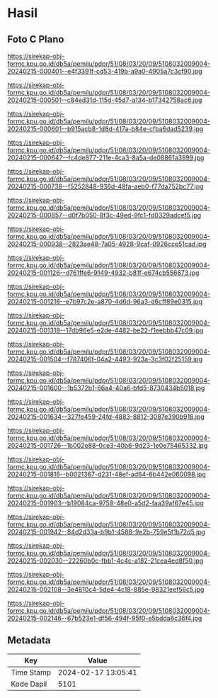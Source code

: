 # Hasil

## Foto C Plano

https://sirekap-obj-formc.kpu.go.id/db5a/pemilu/pdpr/51/08/03/20/09/5108032009004-20240215-000401--e4f3391f-cd53-419b-a9a0-4905a7c3cf90.jpg

https://sirekap-obj-formc.kpu.go.id/db5a/pemilu/pdpr/51/08/03/20/09/5108032009004-20240215-000501--c84ed31d-115d-45d7-a134-b17342758ac6.jpg

https://sirekap-obj-formc.kpu.go.id/db5a/pemilu/pdpr/51/08/03/20/09/5108032009004-20240215-000601--b915acb8-1d8d-417a-b84e-cfba6dad5239.jpg

https://sirekap-obj-formc.kpu.go.id/db5a/pemilu/pdpr/51/08/03/20/09/5108032009004-20240215-000647--fc4de877-211e-4ca3-8a5a-de08861a3899.jpg

https://sirekap-obj-formc.kpu.go.id/db5a/pemilu/pdpr/51/08/03/20/09/5108032009004-20240215-000738--f5252848-936d-48fa-aeb0-f77da752bc77.jpg

https://sirekap-obj-formc.kpu.go.id/db5a/pemilu/pdpr/51/08/03/20/09/5108032009004-20240215-000857--d0f7b050-8f3c-49ed-9fc1-fd0329adcef5.jpg

https://sirekap-obj-formc.kpu.go.id/db5a/pemilu/pdpr/51/08/03/20/09/5108032009004-20240215-000938--2823ae48-7a05-4928-9caf-0926cce51cad.jpg

https://sirekap-obj-formc.kpu.go.id/db5a/pemilu/pdpr/51/08/03/20/09/5108032009004-20240215-001126--d761ffe6-9149-4932-b81f-e674cb556673.jpg

https://sirekap-obj-formc.kpu.go.id/db5a/pemilu/pdpr/51/08/03/20/09/5108032009004-20240215-001216--e7b97c2e-a870-4d6d-96a3-d6cff89e0315.jpg

https://sirekap-obj-formc.kpu.go.id/db5a/pemilu/pdpr/51/08/03/20/09/5108032009004-20240215-001318--17db96e5-e2de-4482-be22-f1eebbb47c09.jpg

https://sirekap-obj-formc.kpu.go.id/db5a/pemilu/pdpr/51/08/03/20/09/5108032009004-20240215-001504--f787406f-04a2-4493-923a-3c3f02f25159.jpg

https://sirekap-obj-formc.kpu.go.id/db5a/pemilu/pdpr/51/08/03/20/09/5108032009004-20240215-001600--1b5372b1-66a4-40a6-bfd5-8730434b5018.jpg

https://sirekap-obj-formc.kpu.go.id/db5a/pemilu/pdpr/51/08/03/20/09/5108032009004-20240215-001634--327fe459-24fd-4883-8812-3087e390b918.jpg

https://sirekap-obj-formc.kpu.go.id/db5a/pemilu/pdpr/51/08/03/20/09/5108032009004-20240215-001726--1b002e88-0ce3-40b6-9d23-1e0e75465332.jpg

https://sirekap-obj-formc.kpu.go.id/db5a/pemilu/pdpr/51/08/03/20/09/5108032009004-20240215-001816--b0021367-d231-48ef-ad64-6b442e060098.jpg

https://sirekap-obj-formc.kpu.go.id/db5a/pemilu/pdpr/51/08/03/20/09/5108032009004-20240215-001903--b19084ca-9758-48e0-a5d2-faa39af67e45.jpg

https://sirekap-obj-formc.kpu.go.id/db5a/pemilu/pdpr/51/08/03/20/09/5108032009004-20240215-001942--84d2d33a-b9b1-4588-9e2b-759e5f1b72d5.jpg

https://sirekap-obj-formc.kpu.go.id/db5a/pemilu/pdpr/51/08/03/20/09/5108032009004-20240215-002030--22260b0c-fbb1-4c4c-a182-21cea4ed8f50.jpg

https://sirekap-obj-formc.kpu.go.id/db5a/pemilu/pdpr/51/08/03/20/09/5108032009004-20240215-002108--3e4810c4-5de4-4c18-885e-98321eef56c5.jpg

https://sirekap-obj-formc.kpu.go.id/db5a/pemilu/pdpr/51/08/03/20/09/5108032009004-20240215-002146--67b523e1-df56-494f-95f0-e5bdda6c36f4.jpg


## Metadata

| Key        | Value               |
| ---------- | ------------------- |
| Time Stamp | 2024-02-17 13:05:41 |
| Kode Dapil | 5101                |



